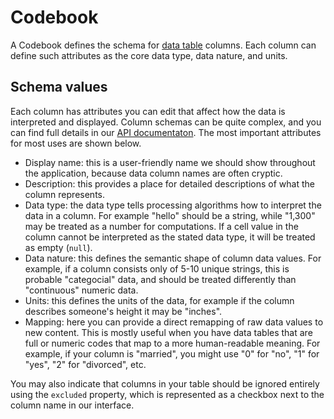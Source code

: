 # Codebook

A Codebook defines the schema for [data table](./datatable.md) columns. Each column can define such attributes as the core data type, data nature, and units.

## Schema values

Each column has attributes you can edit that affect how the data is interpreted and displayed. Column schemas can be quite complex, and you can find full details in our [API documentaton](https://github.com/microsoft/datashaper/blob/main/javascript/schema/docs/markdown/schema.field.md). The most important attributes for most uses are shown below.

- Display name: this is a user-friendly name we should show throughout the application, because data column names are often cryptic.
- Description: this provides a place for detailed descriptions of what the column represents.
- Data type: the data type tells processing algorithms how to interpret the data in a column. For example "hello" should be a string, while "1,300" may be treated as a number for computations. If a cell value in the column cannot be interpreted as the stated data type, it will be treated as empty (`null`).
- Data nature: this defines the semantic shape of column data values. For example, if a column consists only of 5-10 unique strings, this is probable "categocial" data, and should be treated differently than "continuous" numeric data.
- Units: this defines the units of the data, for example if the column describes someone's height it may be "inches".
- Mapping: here you can provide a direct remapping of raw data values to new content. This is mostly useful when you have data tables that are full or numeric codes that map to a more human-readable meaning. For example, if your column is "married", you might use "0" for "no", "1" for "yes", "2" for "divorced", etc.

You may also indicate that columns in your table should be ignored entirely using the `excluded` property, which is represented as a checkbox next to the column name in our interface.
